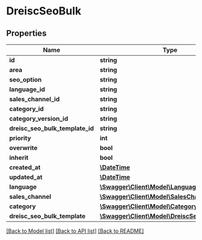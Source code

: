 # DreiscSeoBulk

## Properties
Name | Type | Description | Notes
------------ | ------------- | ------------- | -------------
**id** | **string** |  | [optional] 
**area** | **string** |  | 
**seo_option** | **string** |  | 
**language_id** | **string** |  | 
**sales_channel_id** | **string** |  | [optional] 
**category_id** | **string** |  | 
**category_version_id** | **string** |  | [optional] 
**dreisc_seo_bulk_template_id** | **string** |  | [optional] 
**priority** | **int** |  | [optional] 
**overwrite** | **bool** |  | [optional] 
**inherit** | **bool** |  | [optional] 
**created_at** | [**\DateTime**](\DateTime.md) |  | 
**updated_at** | [**\DateTime**](\DateTime.md) |  | [optional] 
**language** | [**\Swagger\Client\Model\Language**](Language.md) |  | [optional] 
**sales_channel** | [**\Swagger\Client\Model\SalesChannel**](SalesChannel.md) |  | [optional] 
**category** | [**\Swagger\Client\Model\Category**](Category.md) |  | [optional] 
**dreisc_seo_bulk_template** | [**\Swagger\Client\Model\DreiscSeoBulkTemplate**](DreiscSeoBulkTemplate.md) |  | [optional] 

[[Back to Model list]](../../README.md#documentation-for-models) [[Back to API list]](../../README.md#documentation-for-api-endpoints) [[Back to README]](../../README.md)

